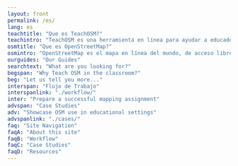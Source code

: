 ```yaml
---
layout: front
permalink: /es/
lang: es
teachtitle: "Que es TeachOSM?"
teachintro: "TeachOSM es una herramienta en línea para ayudar a educadores de todos los niveles a introducir el mapeo de código abierto en sus aulas de clase por medio de la plataforma OpenStreetMap. Se invita a instructores individuales a hacer uso del material instructivo proporcionado aquí para el desarrollo de sus tareas particulares y necesidades curriculares. Este sitio provee recursos para que los instructores identifiquen, asignen, administren y califiquen tareas de mapeo. Esta página también incluye documentos de capacitación para instructores y estudiantes."
osmtitle: "Que es OpenStreetMap?"
osmintro: "OpenStreetMap es el mapa en línea del mundo, de acceso libre y gratuito. Cualquiera puede editar OpenStreetMap,  por lo que contiene un nivel de detalle poco común comparado con los mapas realizados por agencias oficiales. Debido a esto, OpenStreetMap es una plataforma ideal para enseñar fundamentos de geografía como lugar, espacio y ubicación."
ourguides: "Our Guides"
searchtext: "What are you looking for?"
begspan: "Why Teach OSM in the classroom?"
beg: "Let us tell you more..."
interspan: "Flujo de Trabajo"
interspanlink: "./workflow/"
inter: "Prepare a successful mapping assignment"
advspan: "Case Studies"
adv: "Showcase OSM use in educational settings"
advspanlink: "./cases/"
faq: "Site Navigation"
faqA: "About this site"
faqB: "Workflow"
faqC: "Case Studies"
faqD: "Resources"
---
```

